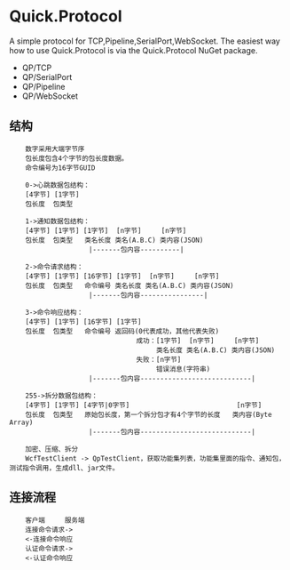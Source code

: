 Quick.Protocol
=====

A simple protocol for TCP,Pipeline,SerialPort,WebSocket.
The easiest way how to use Quick.Protocol is via the Quick.Protocol NuGet package. 

+ QP/TCP
+ QP/SerialPort
+ QP/Pipeline
+ QP/WebSocket

结构
----
        数字采用大端字节序
        包长度包含4个字节的包长度数据。
        命令编号为16字节GUID

        0->心跳数据包结构：
        [4字节] [1字节]
        包长度  包类型

        1->通知数据包结构：
        [4字节] [1字节] [1字节]  [n字节]     [n字节]
        包长度  包类型   类名长度 类名(A.B.C) 类内容(JSON)
                        |-------包内容----------|

        2->命令请求结构：
        [4字节] [1字节] [16字节] [1字节]  [n字节]     [n字节]
        包长度  包类型   命令编号 类名长度 类名(A.B.C) 类内容(JSON)
                        |-------包内容----------------|

        3->命令响应结构：
        [4字节] [1字节] [16字节] [1字节]  
        包长度  包类型   命令编号 返回码(0代表成功，其他代表失败)
                                    成功：[1字节]  [n字节]     [n字节]
                                         类名长度 类名(A.B.C) 类内容(JSON)
                                    失败：[n字节]    
                                         错误消息(字符串)
                        |-------包内容----------------------------|

        255->拆分数据包结构：
        [4字节] [1字节] [4字节|0字节]                           [n字节]
        包长度  包类型   原始包长度，第一个拆分包才有4个字节的长度   类内容(Byte Array)
                        |-------包内容----------------------------|

        加密、压缩、拆分
        WcfTestClient -> QpTestClient，获取功能集列表，功能集里面的指令、通知包，测试指令调用，生成dll、jar文件。

连接流程
----
        客户端     服务端
        连接命令请求->
        <-连接命令响应
        认证命令请求->
        <-认证命令响应
